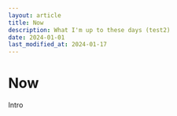 ```yaml
---
layout: article
title: Now
description: What I'm up to these days (test2)
date: 2024-01-01
last_modified_at: 2024-01-17
---
```


#  Now 

Intro